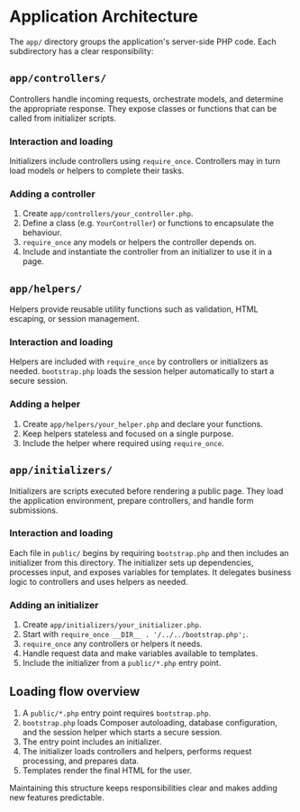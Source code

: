 # Application Architecture

The `app/` directory groups the application's server-side PHP code. Each
subdirectory has a clear responsibility:

## `app/controllers/`

Controllers handle incoming requests, orchestrate models, and determine the
appropriate response. They expose classes or functions that can be called from
initializer scripts.

### Interaction and loading
Initializers include controllers using `require_once`. Controllers may in turn
load models or helpers to complete their tasks.

### Adding a controller
1. Create `app/controllers/your_controller.php`.
2. Define a class (e.g. `YourController`) or functions to encapsulate the
   behaviour.
3. `require_once` any models or helpers the controller depends on.
4. Include and instantiate the controller from an initializer to use it in a
   page.

## `app/helpers/`

Helpers provide reusable utility functions such as validation, HTML escaping, or
session management.

### Interaction and loading
Helpers are included with `require_once` by controllers or initializers as
needed. `bootstrap.php` loads the session helper automatically to start a secure
session.

### Adding a helper
1. Create `app/helpers/your_helper.php` and declare your functions.
2. Keep helpers stateless and focused on a single purpose.
3. Include the helper where required using `require_once`.

## `app/initializers/`

Initializers are scripts executed before rendering a public page. They load the
application environment, prepare controllers, and handle form submissions.

### Interaction and loading
Each file in `public/` begins by requiring `bootstrap.php` and then includes an
initializer from this directory. The initializer sets up dependencies,
processes input, and exposes variables for templates. It delegates business
logic to controllers and uses helpers as needed.

### Adding an initializer
1. Create `app/initializers/your_initializer.php`.
2. Start with `require_once __DIR__ . '/../../bootstrap.php';`.
3. `require_once` any controllers or helpers it needs.
4. Handle request data and make variables available to templates.
5. Include the initializer from a `public/*.php` entry point.

## Loading flow overview
1. A `public/*.php` entry point requires `bootstrap.php`.
2. `bootstrap.php` loads Composer autoloading, database configuration, and the
   session helper which starts a secure session.
3. The entry point includes an initializer.
4. The initializer loads controllers and helpers, performs request processing,
   and prepares data.
5. Templates render the final HTML for the user.

Maintaining this structure keeps responsibilities clear and makes adding new
features predictable.
